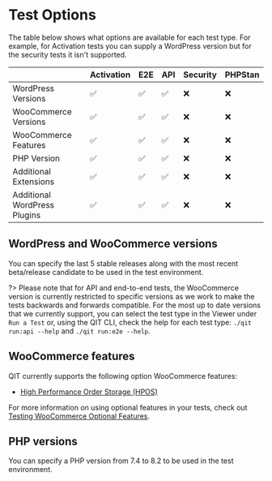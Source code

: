 # Test Options

The table below shows what options are available for each test type. For example, for Activation tests you can supply a WordPress version but for the security tests it isn't supported.

|                              | Activation | E2E | API | Security | PHPStan |
| ---------------------------- | ---------- | --- | --- | -------- | ------- |
| WordPress Versions           | ✅         | ✅  | ✅  | ❌       | ❌      |
| WooCommerce Versions         | ✅         | ✅  | ✅  | ❌       | ❌      |
| WooCommerce Features         | ✅         | ✅  | ✅  | ❌       | ❌      |
| PHP Version                  | ✅         | ✅  | ✅  | ❌       | ❌      |
| Additional Extensions        | ✅         | ✅  | ✅  | ❌       | ❌      |
| Additional WordPress Plugins | ✅         | ✅  | ✅  | ❌       | ❌      |

## WordPress and WooCommerce versions

You can specify the last 5 stable releases along with the most recent beta/release candidate to be used in the test environment.

?> Please note that for API and end-to-end tests, the WooCommerce version is currently restricted to specific versions as we work to make the tests backwards and forwards compatible. For the most up to date versions that we currently support, you can select the test type in the Viewer under `Run a Test` or, using the QIT CLI, check the help for each test type: `./qit run:api --help` and `./qit run:e2e --help`.

## WooCommerce features

QIT currently supports the following option WooCommerce features:

- [High Performance Order Storage (HPOS)](https://developer.woocommerce.com/roadmap/high-performance-order-storage/)

For more information on using optional features in your tests, check out [Testing WooCommerce Optional Features](cli/running-tests?id=using-optional-features).

## PHP versions

You can specify a PHP version from 7.4 to 8.2 to be used in the test environment.
